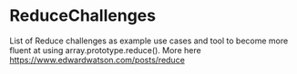 # ReduceChallenges
List of Reduce challenges as example use cases and tool to become more fluent at using array.prototype.reduce(). More here https://www.edwardwatson.com/posts/reduce
